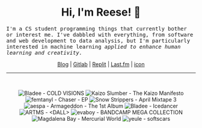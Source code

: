 <h1 align="center">Hi, I'm Reese! 👋</h1>

<p><samp>I'm a CS student programming things that currently bother or interest me. I've dabbled with everything, from software and web development to data analysis, but I'm particularly interested in machine learning <i>applied to enhance human learning and creativity.</i></p></samp>

<p align="center">
 <a href="https://renys.dev">Blog</a> | <a href="https://gitlab.com/renys">Gitlab</a> | <a href="https://replit.com/@renys">Replit</a> | <a href="https://last.fm/user/emperte">Last.fm</a> | <a href="https://picrew.me/en/image_maker/2243240">icon</a>
</p>

<hr class="dotted">
<br>
<!-- lastfm -->
<p align="center"><img src="https://lastfm.freetls.fastly.net/i/u/64s/091ed7bca47d5c69795b3ccc9ca0d477.jpg" title="Bladee - COLD VISIONS"> <img src="https://lastfm.freetls.fastly.net/i/u/64s/e52d840c39471c3ea0ef62ef1d2c0b28.jpg" title="Kaizo Slumber - The Kaizo Manifesto"> <img src="https://lastfm.freetls.fastly.net/i/u/64s/e0a00cdff3d9f0ba9fb437b0087a70f8.jpg" title="femtanyl - Chaser - EP"> <img src="https://lastfm.freetls.fastly.net/i/u/64s/9c8bb08299345981df81968587e638e5.jpg" title="Snow Strippers - April Mixtape 3"> <img src="https://lastfm.freetls.fastly.net/i/u/64s/5aa1b37a2045c14713e3caf681da4c6b.jpg" title="aespa - Armageddon - The 1st Album"> <img src="https://lastfm.freetls.fastly.net/i/u/64s/6893332c459d779c9e00b3a09aa31589.jpg" title="Bladee - Icedancer"> <img src="https://lastfm.freetls.fastly.net/i/u/64s/25eb1503aeb96fb6b37b3e1d961d7685.jpg" title="ARTMS - <DALL>"> <img src="https://lastfm.freetls.fastly.net/i/u/64s/a697e3d33fc978c94454a41d11667680.jpg" title="evaboy - BANDCAMP MEGA COLLECTION"> <img src="https://lastfm.freetls.fastly.net/i/u/64s/c1b18f7dd5f2b262a96288bfa2330ad2.jpg" title="Magdalena Bay - Mercurial World"> <img src="https://lastfm.freetls.fastly.net/i/u/64s/dd76702cea38c838a3090dd9496d92d9.jpg" title="yeule - softscars"> </p>
